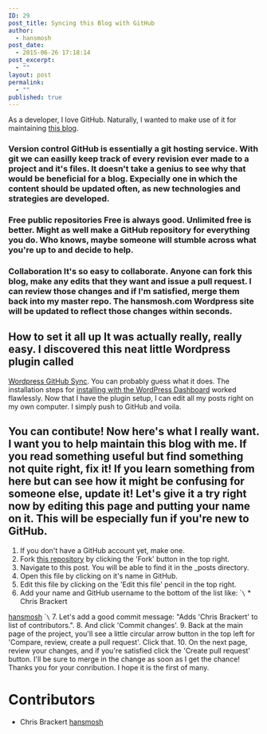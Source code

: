 ```yaml
---
ID: 29
post_title: Syncing this Blog with GitHub
author:
  - hansmosh
post_date:
  - 2015-06-26 17:18:14
post_excerpt:
  - ""
layout: post
permalink:
  - ""
published: true
---
```

As a developer, I love GitHub. Naturally, I wanted to make use of it for maintaining [this blog][1]. 
### Version control GitHub is essentially a git hosting service. With git we can easilly keep track of every revision ever made to a project and it's files. It doesn't take a genius to see why that would be beneficial for a blog. Expecially one in which the content should be updated often, as new technologies and strategies are developed. 

### Free public repositories Free is always good. Unlimited free is better. Might as well make a GitHub repository for everything you do. Who knows, maybe someone will stumble across what you're up to and decide to help. 

### Collaboration It's so easy to collaborate. Anyone can fork this blog, make any edits that they want and issue a pull request. I can review those changes and if I'm satisfied, merge them back into my master repo. The hansmosh.com Wordpress site will be updated to reflect those changes within seconds. 

## How to set it all up It was actually really, really easy. I discovered this neat little Wordpress plugin called 

[Wordpress GitHub Sync][2]. You can probably guess what it does. The installation steps for [installing with the WordPress Dashboard][3] worked flawlessly. Now that I have the plugin setup, I can edit all my posts right on my own computer. I simply push to GitHub and voila. 
## You can contibute! Now here's what I really want. I want you to help maintain this blog with me. If you read something useful but find something not quite right, fix it! If you learn something from here but can see how it might be confusing for someone else, update it! Let's give it a try right now by editing this page and putting your name on it. This will be especially fun if you're new to GitHub. 

1.  If you don't have a GitHub account yet, make one.
2.  Fork [this repository][1] by clicking the 'Fork' button in the top right.
3.  Navigate to this post. You will be able to find it in the _posts directory.
4.  Open this file by clicking on it's name in GitHub.
5.  Edit this file by clicking on the 'Edit this file' pencil in the top right.
6.  Add your name and GitHub username to the bottom of the list like: \``\` * Chris Brackert 

[hansmosh][4] \``\` 7. Let's add a good commit message: "Adds 'Chris Brackert' to list of contributors.". 8. And click 'Commit changes'. 9. Back at the main page of the project, you'll see a little circular arrow button in the top left for 'Compare, review, create a pull request'. Click that. 10. On the next page, review your changes, and if you're satisfied click the 'Create pull request' button. I'll be sure to merge in the change as soon as I get the chance! Thanks you for your conribution. I hope it is the first of many. 
# Contributors

*   Chris Brackert [hansmosh][4]

 [1]: https://github.com/hansmosh/wp_hansmosh
 [2]: https://github.com/benbalter/wordpress-github-sync
 [3]: https://github.com/benbalter/wordpress-github-sync#using-the-wordpress-dashboard
 [4]: https:github.com:/hansmosh

